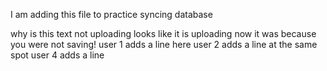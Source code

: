 I am adding this file to practice syncing database

why is this text not uploading
looks like it is uploading now
it was because you were not saving!
user 1 adds a line here
user 2 adds a line at the same spot
user 4 adds a line